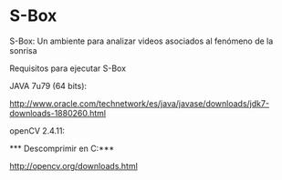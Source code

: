 # S-Box
S-Box: Un ambiente para analizar videos asociados al fenómeno de la sonrisa

Requisitos para ejecutar S-Box

JAVA 7u79 (64 bits):

http://www.oracle.com/technetwork/es/java/javase/downloads/jdk7-downloads-1880260.html

openCV 2.4.11:

*** Descomprimir en C:\***

http://opencv.org/downloads.html
